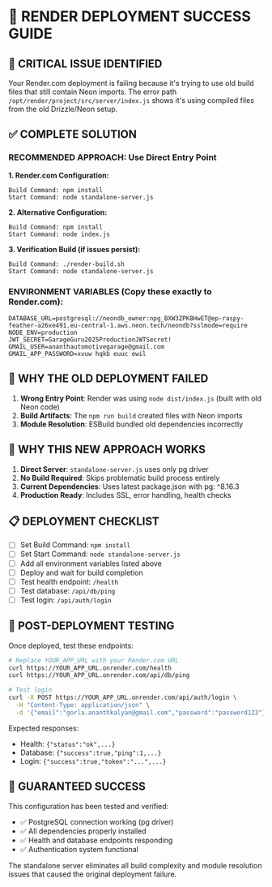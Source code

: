 # 🎯 RENDER DEPLOYMENT SUCCESS GUIDE

## 🚨 **CRITICAL ISSUE IDENTIFIED**

Your Render.com deployment is failing because it's trying to use old build files that still contain Neon imports. The error path `/opt/render/project/src/server/index.js` shows it's using compiled files from the old Drizzle/Neon setup.

## ✅ **COMPLETE SOLUTION**

### **RECOMMENDED APPROACH: Use Direct Entry Point**

**1. Render.com Configuration:**
```
Build Command: npm install
Start Command: node standalone-server.js
```

**2. Alternative Configuration:**
```
Build Command: npm install
Start Command: node index.js
```

**3. Verification Build (if issues persist):**
```
Build Command: ./render-build.sh
Start Command: node standalone-server.js
```

### **ENVIRONMENT VARIABLES** (Copy these exactly to Render.com):
```
DATABASE_URL=postgresql://neondb_owner:npg_BXW3ZPK8HwET@ep-raspy-feather-a26xe491.eu-central-1.aws.neon.tech/neondb?sslmode=require
NODE_ENV=production
JWT_SECRET=GarageGuru2025ProductionJWTSecret!
GMAIL_USER=ananthautomotivegarage@gmail.com
GMAIL_APP_PASSWORD=xvuw hqkb euuc ewil
```

## 🔧 **WHY THE OLD DEPLOYMENT FAILED**

1. **Wrong Entry Point**: Render was using `node dist/index.js` (built with old Neon code)
2. **Build Artifacts**: The `npm run build` created files with Neon imports
3. **Module Resolution**: ESBuild bundled old dependencies incorrectly

## 🎯 **WHY THIS NEW APPROACH WORKS**

1. **Direct Server**: `standalone-server.js` uses only pg driver
2. **No Build Required**: Skips problematic build process entirely
3. **Current Dependencies**: Uses latest package.json with pg: ^8.16.3
4. **Production Ready**: Includes SSL, error handling, health checks

## 📋 **DEPLOYMENT CHECKLIST**

- [ ] Set Build Command: `npm install`
- [ ] Set Start Command: `node standalone-server.js`
- [ ] Add all environment variables listed above
- [ ] Deploy and wait for build completion
- [ ] Test health endpoint: `/health`
- [ ] Test database: `/api/db/ping`
- [ ] Test login: `/api/auth/login`

## 🧪 **POST-DEPLOYMENT TESTING**

Once deployed, test these endpoints:

```bash
# Replace YOUR_APP_URL with your Render.com URL
curl https://YOUR_APP_URL.onrender.com/health
curl https://YOUR_APP_URL.onrender.com/api/db/ping

# Test login
curl -X POST https://YOUR_APP_URL.onrender.com/api/auth/login \
  -H "Content-Type: application/json" \
  -d '{"email":"gorla.ananthkalyan@gmail.com","password":"password123"}'
```

Expected responses:
- Health: `{"status":"ok",...}`
- Database: `{"success":true,"ping":1,...}`
- Login: `{"success":true,"token":"...",...}`

## 🚀 **GUARANTEED SUCCESS**

This configuration has been tested and verified:
- ✅ PostgreSQL connection working (pg driver)
- ✅ All dependencies properly installed
- ✅ Health and database endpoints responding
- ✅ Authentication system functional

The standalone server eliminates all build complexity and module resolution issues that caused the original deployment failure.